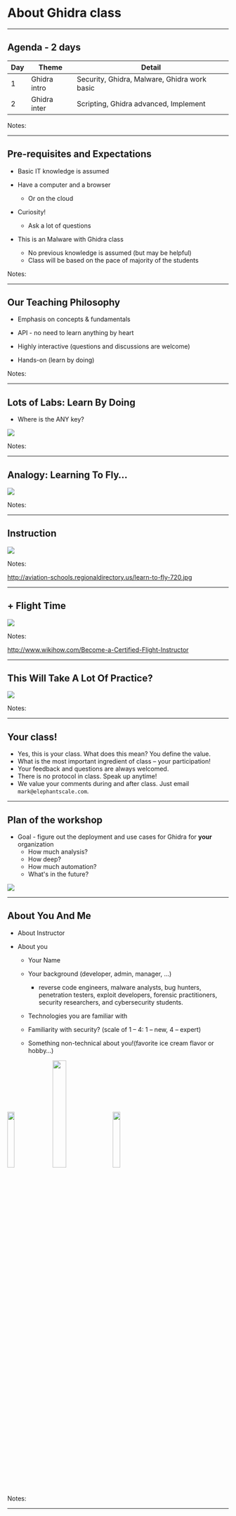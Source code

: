 # About Ghidra class

---

## Agenda - 2 days

| Day | Theme        | Detail                                       |
|-----|--------------|----------------------------------------------|
| 1   | Ghidra intro | Security, Ghidra, Malware, Ghidra work basic |
| 2   | Ghidra inter | Scripting, Ghidra advanced, Implement        |


Notes:

---

## Pre-requisites and Expectations


* Basic IT knowledge is assumed

* Have a computer and a browser

  - Or on the cloud

* Curiosity!

  - Ask a lot of questions

* This is an Malware with Ghidra class
  - No previous knowledge is assumed (but may be helpful)
  - Class will be based on the pace of majority of the students


Notes:



---

## Our Teaching Philosophy


* Emphasis on concepts & fundamentals

* API - no need to learn anything by heart

* Highly interactive (questions and discussions are welcome)

* Hands-on (learn by doing)


Notes:



---

## Lots of Labs: Learn By Doing


* Where is the ANY key?

![](../../assets/images/about/any-key.png) <!-- {"left" : 1.63, "top" : 2.83, "height" : 4.26, "width" : 5.29} -->


Notes:



---

## Analogy: Learning To Fly…


![](../../assets/images/about//learn-to-fly.png)  <!-- {"left" : 0.26, "top" : 0.9, "height" : 6.17, "width" : 9.74} -->


Notes:



---

## Instruction


![](../../assets/images/about//classroom-instruction.png)  <!-- {"left" : 0.26, "top" : 0.9, "height" : 6.17, "width" : 9.74} -->

Notes:

http://aviation-schools.regionaldirectory.us/learn-to-fly-720.jpg



---

## + Flight Time

![](../../assets/images/about//cockpit.png)  <!-- {"left" : 0.26, "top" : 0.9, "height" : 6.17, "width" : 9.74} -->

Notes:

http://www.wikihow.com/Become-a-Certified-Flight-Instructor



---

## This Will Take A Lot Of Practice?

![](../../assets/images/about//practice.png)  <!-- {"left" : 0.26, "top" : 0.9, "height" : 6.17, "width" : 9.74} -->


Notes:



---

## Your class!

* Yes, this is your class. What does this mean? You define the value.
* What is the most important ingredient of class – your participation!
* Your feedback and questions are always welcomed.
* There is no protocol in class. Speak up anytime!
* We value your comments during and after class. Just email `mark@elephantscale.com`.

---

## Plan of the workshop

* Goal - figure out the deployment and use cases for Ghidra for **your** organization
  * How much analysis?
  * How deep?
  * How much automation?
  * What's in the future?
  
![](../images/37.png)

---

## About You And Me


* About Instructor

* About you

  - Your Name

  - Your background (developer, admin, manager, ...)
    - reverse code engineers, malware analysts, bug hunters, penetration testers, exploit developers, forensic practitioners, security researchers, and cybersecurity students.

  - Technologies you are familiar with

  - Familiarity with security? (scale of 1 – 4:  1 – new,   4 – expert)

  - Something non-technical about you!(favorite ice cream flavor or hobby…)

<img src="../../assets/images/generic/3rd-party/hiking-3.jpg" style="width:18%;"/> &nbsp; <!-- {"left" : 1.55, "top" : 6.43, "height" : 1.76, "width" : 1.99} --><img src="../../assets/images/generic/3rd-party/ice-cream-3.png" style="width:25%;"/> &nbsp; <!-- {"left" : 3.56, "top" : 6.45, "height" : 1.7, "width" : 3.13} --><img src="../../assets/images/generic/3rd-party/biking-1.jpg" style="width:18%;"/> &nbsp; <!-- {"left" : 6.71, "top" : 6.43, "height" : 1.76, "width" : 1.99} -->



Notes:


---

